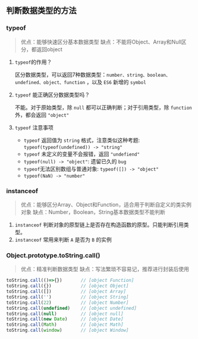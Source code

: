## 判断数据类型的方法
### typeof
> 优点：能够快速区分基本数据类型 缺点：不能将Object、Array和Null区分，都返回object
1. `typeof`的作用？
   
   区分数据类型，可以返回7种数据类型：`number、string、boolean、undefined、object、function` ，以及 `ES6` 新增的 `symbol`
2. `typeof` 能正确区分数据类型吗？
   
   不能。对于原始类型，除 `null` 都可以正确判断；对于引用类型，除 `function` 外，都会返回 `"object"`
3. `typeof` 注意事项
   + `typeof` 返回值为 `string` 格式，注意类似这种考题: `typeof(typeof(undefined)) -> "string"`
   + `typeof` 未定义的变量不会报错，返回 `"undefiend"` 
   + `typeof(null) -> "object"`: 遗留已久的 `bug`
   + `typeof`无法区别数组与普通对象: `typeof([]) -> "object"`
   + `typeof(NaN) -> "number"`
### instanceof
> 优点：能够区分Array、Object和Function，适合用于判断自定义的类实例对象 缺点：Number，Boolean，String基本数据类型不能判断

1. `instanceof` 判断对象的原型链上是否存在构造函数的原型。只能判断引用类型。
2. `instanceof` 常用来判断 `A` 是否为 `B` 的实例
### Object.prototype.toString.call()
> 优点：精准判断数据类型 缺点：写法繁琐不容易记，推荐进行封装后使用
```js
toString.call(()=>{})       // [object Function]
toString.call({})           // [object Object]
toString.call([])           // [object Array]
toString.call('')           // [object String]
toString.call(22)           // [object Number]
toString.call(undefined)    // [object undefined]
toString.call(null)         // [object null]
toString.call(new Date)     // [object Date]
toString.call(Math)         // [object Math]
toString.call(window)       // [object Window]
```

 